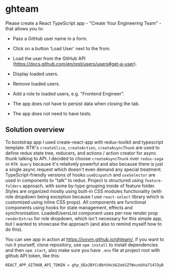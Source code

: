 # ghteam

Please create a React TypeScript app - "Create Your Engineering Team" - that allows you to:

- Pass a GitHub user name in a form.
- Click on a button ‘Load User' next to the from.
- Load the user from the GitHub API (https://docs.github.com/en/rest/users/users#get-a-user).
- Display loaded users.
- Remove loaded users.
- Add a role to loaded users, e.g. "Frontend Engineer".

- The app does not have to persist data when closing the tab.
- The app does not need to have tests.

## Solution overview

To bootstrap app I used create-react-app with redux-toolkit and typescript template. RTK's `createSlice`, `createAction`, `createAsyncThunk` are used to define redux state tree, reducers, and actions / action creator for async thunk talking to API. I decided to choose `createAsyncThunk` over `redux-saga` or `RTK Query` because it's relatively powerful and also because there is just a single async request which doesn't even demand any special treatment. TypeScript-friendly versions of hooks `useDispatch` and `useSelector` are used in components to "talk" to redux. Project is structured using `feature-folders` approach, with some by-type grouping inside of feature folder. Styles are organized mostly using built-in CSS modules functionality (with role dropdown being exception because I use `react-select` library which is customized using inline CSS props). All components are functional components using hooks for state management, effects and synchronisation. LoadedUsersList component uses per-row render prop `renderExtras` for role dropdown, which isn't necessary for this simple app, but I wanted to showcase the approach (and also to remind myself how to do this).

You can see app in action at https://ivxvm.github.io/ghteam/, if you want to run it yourself, clone repository, use `npm install` to install dependencies and then `npm start`, also make sure you have `.env` file at project root with github API token, like this:
```
REACT_APP_GITHUB_API_TOKEN = ghp_UEo2BYCcBbtU4cbG2okSZfWxzoUXa714lDyB
```
